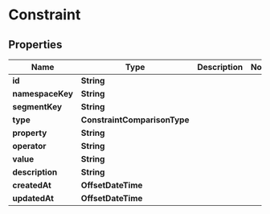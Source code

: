 

# Constraint


## Properties

| Name | Type | Description | Notes |
|------------ | ------------- | ------------- | -------------|
|**id** | **String** |  |  |
|**namespaceKey** | **String** |  |  |
|**segmentKey** | **String** |  |  |
|**type** | **ConstraintComparisonType** |  |  |
|**property** | **String** |  |  |
|**operator** | **String** |  |  |
|**value** | **String** |  |  |
|**description** | **String** |  |  |
|**createdAt** | **OffsetDateTime** |  |  |
|**updatedAt** | **OffsetDateTime** |  |  |



